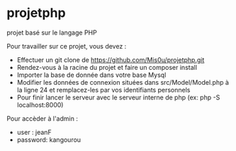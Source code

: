 # projetphp
projet basé sur le langage PHP

Pour travailler sur ce projet, vous devez :
- Effectuer un git clone de https://github.com/Mis0u/projetphp.git
- Rendez-vous à la racine du projet et faire un composer install
- Importer la base de donnée dans votre base Mysql
- Modifier les données de connexion situées dans src/Model/Model.php à la ligne 24 et remplacez-les par vos identifiants personnels
- Pour finir lancer le serveur avec le serveur interne de php (ex: php -S localhost:8000)

Pour accèder à l'admin :

- user : jeanF
- password: kangourou
